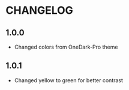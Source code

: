 # CHANGELOG
## 1.0.0
- Changed colors from OneDark-Pro theme

## 1.0.1
- Changed yellow to green for better contrast
